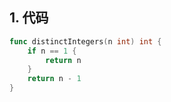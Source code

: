 ## 1. 代码
```go
func distinctIntegers(n int) int {
    if n == 1 {
        return n
    }
    return n - 1
}
```